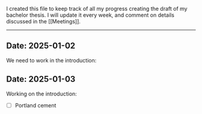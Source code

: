 I created this file to keep track of all my progress creating the draft of my bachelor thesis. 
I will update it every week, and comment on details discussed in the [[Meetings]]. 
***
## **Date:** 2025-01-02
We need to work in the introduction: 

## **Date:** 2025-01-03
Working on the introduction: 

- [ ] Portland cement 

